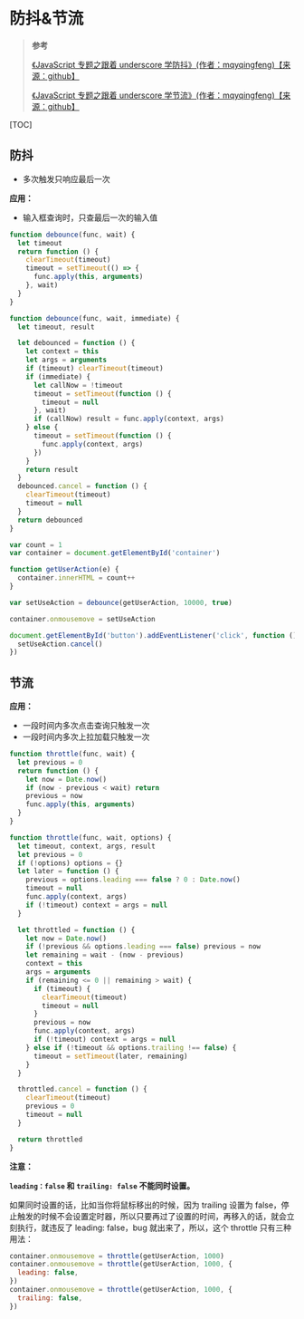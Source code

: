 # 防抖&节流

> **参考**
>
> [《JavaScript 专题之跟着 underscore 学防抖》(作者：mqyqingfeng)【来源：github】](https://github.com/mqyqingfeng/Blog/issues/22)
>
> [《JavaScript 专题之跟着 underscore 学节流》(作者：mqyqingfeng)【来源：github】](https://github.com/mqyqingfeng/Blog/issues/26)

[TOC]

## 防抖

- 多次触发只响应最后一次

**应用：**

- 输入框查询时，只查最后一次的输入值

```js
function debounce(func, wait) {
  let timeout
  return function () {
    clearTimeout(timeout)
    timeout = setTimeout(() => {
      func.apply(this, arguments)
    }, wait)
  }
}
```

```js
function debounce(func, wait, immediate) {
  let timeout, result

  let debounced = function () {
    let context = this
    let args = arguments
    if (timeout) clearTimeout(timeout)
    if (immediate) {
      let callNow = !timeout
      timeout = setTimeout(function () {
        timeout = null
      }, wait)
      if (callNow) result = func.apply(context, args)
    } else {
      timeout = setTimeout(function () {
        func.apply(context, args)
      })
    }
    return result
  }
  debounced.cancel = function () {
    clearTimeout(timeout)
    timeout = null
  }
  return debounced
}
```

```js
var count = 1
var container = document.getElementById('container')

function getUserAction(e) {
  container.innerHTML = count++
}

var setUseAction = debounce(getUserAction, 10000, true)

container.onmousemove = setUseAction

document.getElementById('button').addEventListener('click', function () {
  setUseAction.cancel()
})
```

## 节流

**应用：**

- 一段时间内多次点击查询只触发一次
- 一段时间内多次上拉加载只触发一次

```js
function throttle(func, wait) {
  let previous = 0
  return function () {
    let now = Date.now()
    if (now - previous < wait) return
    previous = now
    func.apply(this, arguments)
  }
}
```

```js
function throttle(func, wait, options) {
  let timeout, context, args, result
  let previous = 0
  if (!options) options = {}
  let later = function () {
    previous = options.leading === false ? 0 : Date.now()
    timeout = null
    func.apply(context, args)
    if (!timeout) context = args = null
  }

  let throttled = function () {
    let now = Date.now()
    if (!previous && options.leading === false) previous = now
    let remaining = wait - (now - previous)
    context = this
    args = arguments
    if (remaining <= 0 || remaining > wait) {
      if (timeout) {
        clearTimeout(timeout)
        timeout = null
      }
      previous = now
      func.apply(context, args)
      if (!timeout) context = args = null
    } else if (!timeout && options.trailing !== false) {
      timeout = setTimeout(later, remaining)
    }
  }

  throttled.cancel = function () {
    clearTimeout(timeout)
    previous = 0
    timeout = null
  }

  return throttled
}
```

**注意：**

**`leading：false` 和 `trailing: false` 不能同时设置。**

如果同时设置的话，比如当你将鼠标移出的时候，因为 trailing 设置为 false，停止触发的时候不会设置定时器，所以只要再过了设置的时间，再移入的话，就会立刻执行，就违反了 leading: false，bug 就出来了，所以，这个 throttle 只有三种用法：

```js
container.onmousemove = throttle(getUserAction, 1000)
container.onmousemove = throttle(getUserAction, 1000, {
  leading: false,
})
container.onmousemove = throttle(getUserAction, 1000, {
  trailing: false,
})
```

